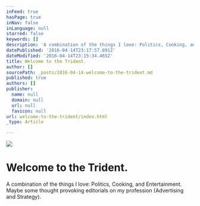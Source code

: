 ```yaml
---
inFeed: true
hasPage: true
inNav: false
inLanguage: null
starred: false
keywords: []
description: 'A combination of the things I love: Politics, Cooking, and Entertainment.'
datePublished: '2016-04-14T23:17:57.891Z'
dateModified: '2016-04-14T23:15:34.465Z'
title: Welcome to the Trident.
author: []
sourcePath: _posts/2016-04-14-welcome-to-the-trident.md
published: true
authors: []
publisher:
  name: null
  domain: null
  url: null
  favicon: null
url: welcome-to-the-trident/index.html
_type: Article

---
```

![](https://the-grid-user-content.s3-us-west-2.amazonaws.com/86ef7ab7-2afc-419e-a062-39374d97e7a9.jpg)

# Welcome to the Trident.

A combination of the things I love: Politics, Cooking, and Entertainment. Maybe some thought provoking editorials on my profession (Advertising and Strategy).